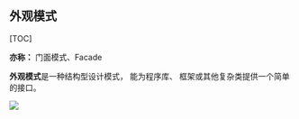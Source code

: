 ## 外观模式

[TOC]

**亦称：** 门面模式、Facade

**外观模式**是一种结构型设计模式， 能为程序库、 框架或其他复杂类提供一个简单的接口。

![](https://refactoringguru.cn/images/patterns/content/facade/facade.png)

